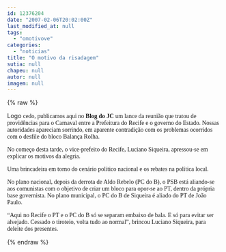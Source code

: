 ```yaml
---
id: 12376204
date: "2007-02-06T20:02:00Z"
last_modified_at: null
tags:
  - "omotivove"
categories:
  - "noticias"
title: "O motivo da risadagem"
sutia: null
chapeu: null
autor: null
imagem: null
---
```

{% raw %}
<p><P>Logo <FONT face=Verdana>cedo, publicamos aqui no <STRONG>Blog do JC</STRONG> um lance da reunião que tratou de providências para o Carnaval entre a Prefeitura do Recife e o governo do Estado. Nossas autoridades apareciam sorrindo, em aparente contradição com os problemas ocorridos com o desfile do bloco Balança Rolha.</FONT></P></p>
<p><P><FONT face=Verdana>No começo desta tarde, o vice-prefeito do Recife, Luciano Siqueira, apressou-se em explicar os motivos da alegria.</FONT></P></p>
<p><P><FONT face=Verdana>Uma brincadeira em torno do cenário político nacional e os rebates na política local.</FONT></P></p>
<p><P><FONT face=Verdana>No plano nacional, depois da derrota de Aldo Rebelo (PC do B), o PSB está aliando-se aos comunistas com o objetivo de criar um bloco&nbsp;para opor-se ao PT, dentro da própria base governista. No plano municipal, o PC do B de Siqueira é aliado do PT de João Paulo.</FONT></P></p>
<p><P><FONT face=Verdana>“Aqui no Recife o PT e o PC do B só se separam embaixo de bala. E só para evitar ser alvejado. Cessado o tiroteio, volta tudo ao normal”, brincou Luciano Siqueira, para deleite dos presentes.</P></FONT> </p>
{% endraw %}
